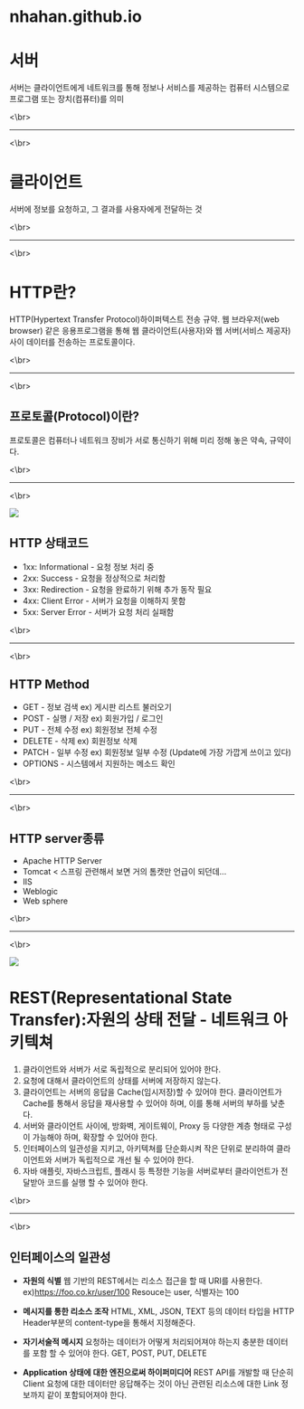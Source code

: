# nhahan.github.io

# 서버
서버는 클라이언트에게 네트워크를 통해 정보나 서비스를 제공하는 컴퓨터 시스템으로 프로그램 또는 장치(컴퓨터)를 의미


<\br>
* * * 
<\br>


# 클라이언트
서버에 정보를 요청하고, 그 결과를 사용자에게 전달하는 것


<\br>
* * * 
<\br>


# HTTP란?
HTTP(Hypertext Transfer Protocol)하이퍼텍스트 전송 규약. 웹 브라우저(web browser) 같은 응용프로그램을 통해 웹 클라이언트(사용자)와 웹 서버(서비스 제공자) 사이 데이터를 전송하는 프로토콜이다.


<\br>
* * * 
<\br>


## 프로토콜(Protocol)이란? 
프로토콜은 컴퓨터나 네트워크 장비가 서로 통신하기 위해 미리 정해 놓은 약속, 규약이다.


<\br>
* * * 
<\br>


![](https://images.velog.io/images/kisy324/post/b47ae4bf-ad7c-453c-b74f-d742b8a28544/fafzfb.png)

## HTTP 상태코드
- 1xx: Informational - 요청 정보 처리 중
- 2xx: Success - 요청을 정상적으로 처리함
- 3xx: Redirection - 요청을 완료하기 위해 추가 동작 필요
- 4xx: Client Error - 서버가 요청을 이해하지 못함
- 5xx: Server Error - 서버가 요청 처리 실패함


<\br>
* * * 
<\br>


## HTTP Method
- GET - 정보 검색 ex) 게시판 리스트 불러오기
- POST - 실행 / 저장 ex) 회원가입 / 로그인
- PUT - 전체 수정 ex) 회원정보 전체 수정
- DELETE - 삭제 ex) 회원정보 삭제
- PATCH - 일부 수정 ex) 회원정보 일부 수정 (Update에 가장 가깝게 쓰이고 있다)
- OPTIONS - 시스템에서 지원하는 메소드 확인


<\br>
* * * 
<\br>


## HTTP server종류
- Apache HTTP Server
- Tomcat < 스프링 관련해서 보면 거의 톰캣만 언급이 되던데...
- IIS
- Weblogic
- Web sphere


<\br>
* * * 
<\br>


![](https://images.velog.io/images/kisy324/post/93db07e7-d1fa-4302-acc8-cd4270a4b867/restful.png)


# REST(Representational State Transfer):자원의 상태 전달 - 네트워크 아키텍쳐

1. 클라이언트와 서버가 서로 독립적으로 분리되어 있어야 한다.
2. 요청에 대해서 클라이언트의 상태를 서버에 저장하지 않는다.
3. 클라이언트는 서버의 응답을 Cache(임시저장)할 수 있어야 한다. 클라이언트가 Cache를 통해서 응답을 재사용할 수 있어야 하며, 이를 통해 서버의 부하를 낮춘다.
4. 서버와 클라이언트 사이에, 방화벽, 게이트웨이, Proxy 등 다양한 계층 형태로 구성이 가능해야 하며, 확장할 수 있어야 한다.
5. 인터페이스의 일관성을 지키고, 아키텍쳐를 단순화시켜 작은 단위로 분리하여 클라이언트와 서버가 독립적으로 개선 될 수 있어야 한다.
6. 자바 애플릿, 자바스크립트, 플래시 등 특정한 기능을 서버로부터 클라이언트가 전달받아 코드를 실행 할 수 있어야 한다.


<\br>
* * * 
<\br>


## 인터페이스의 일관성
- **자원의 식별**
웹 기반의 REST에서는 리소스 접근을 할 때 URI를 사용한다.
ex)https://foo.co.kr/user/100
Resouce는 user, 식별자는 100

- **메시지를 통한 리소스 조작**
HTML, XML, JSON, TEXT 등의 데이터 타입을 HTTP Header부분의 content-type을 통해서 지정해준다.

- **자기서술적 메시지**
요청하는 데이터가 어떻게 처리되어져야 하는지 충분한 데이터를 포함 할 수 있어야 한다.
GET, POST, PUT, DELETE

- **Application 상태에 대한 엔진으로써 하이퍼미디어**
REST API를 개발할 때 단순히 Client 요청에 대한 데이터만 응답해주는 것이 아닌 관련된 리소스에 대한 Link 정보까지 같이 포함되어져야 한다.

